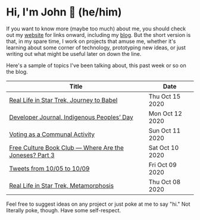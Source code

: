 # Hi, I'm John 👋 (he/him)

If you want to know more (maybe too much) about me, you should check out my [website](https://john.colagioia.net/) for links onward, including my [blog](https://john.colagioia.net/blog).  But the short version is that, in my spare time, I work on projects that amuse me, whether it's learning about some corner of technology, prototyping new ideas, or just writing out what might be useful later on down the line.

Here's a sample of topics I've been talking about, this past week or so on the blog.

|Title|Date|
|-----|-------|
|[Real Life in Star Trek, Journey to Babel](https://john.colagioia.net/blog/2020/10/15/babel.html)|Thu Oct 15 2020|
|[Developer Journal, Indigenous Peoples’ Day](https://john.colagioia.net/blog/2020/10/12/america.html)|Mon Oct 12 2020|
|[Voting as a Communal Activity](https://john.colagioia.net/blog/2020/10/11/vote.html)|Sun Oct 11 2020|
|[Free Culture Book Club — Where Are the Joneses? Part 3](https://john.colagioia.net/blog/2020/10/10/joneses3.html)|Sat Oct 10 2020|
|[Tweets from 10/05 to 10/09](https://john.colagioia.net/blog/media/2020/10/09/week.html)|Fri Oct 09 2020|
|[Real Life in Star Trek, Metamorphosis](https://john.colagioia.net/blog/2020/10/08/meta.html)|Thu Oct 08 2020|

Feel free to suggest ideas on any project or just poke at me to say "hi." Not literally poke, though. Have some self-respect.
